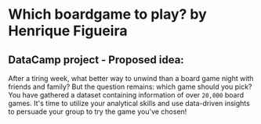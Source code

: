 # Which boardgame to play? by Henrique Figueira

## DataCamp project - Proposed idea:

After a tiring week, what better way to unwind than a board game night with friends and family? But the question remains: which game should you pick? You have gathered a dataset containing information of over `20,000` board games. It's time to utilize your analytical skills and use data-driven insights to persuade your group to try the game you've chosen!
